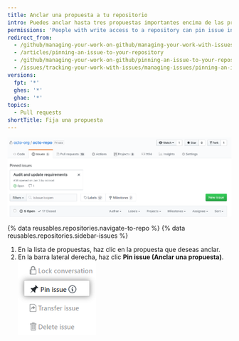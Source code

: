 ```yaml
---
title: Anclar una propuesta a tu repositorio
intro: Puedes anclar hasta tres propuestas importantes encima de las propuestas enumeradas en tu repositorio.
permissions: 'People with write access to a repository can pin issue in the repository. {% data reusables.enterprise-accounts.emu-permission-repo %}'
redirect_from:
  - /github/managing-your-work-on-github/managing-your-work-with-issues-and-pull-requests/pinning-an-issue-to-your-repository
  - /articles/pinning-an-issue-to-your-repository
  - /github/managing-your-work-on-github/pinning-an-issue-to-your-repository
  - /issues/tracking-your-work-with-issues/managing-issues/pinning-an-issue-to-your-repository
versions:
  fpt: '*'
  ghes: '*'
  ghae: '*'
topics:
  - Pull requests
shortTitle: Fija una propuesta
---
```


![Propuestas ancladas](/assets/images/help/issues/pinned-issues.png)

{% data reusables.repositories.navigate-to-repo %}
{% data reusables.repositories.sidebar-issues %}
1. En la lista de propuestas, haz clic en la propuesta que deseas anclar.
2. En la barra lateral derecha, haz clic **Pin issue (Anclar una propuesta)**. ![Botón para anclar una propuesta](/assets/images/help/repository/pin-issue.png)

